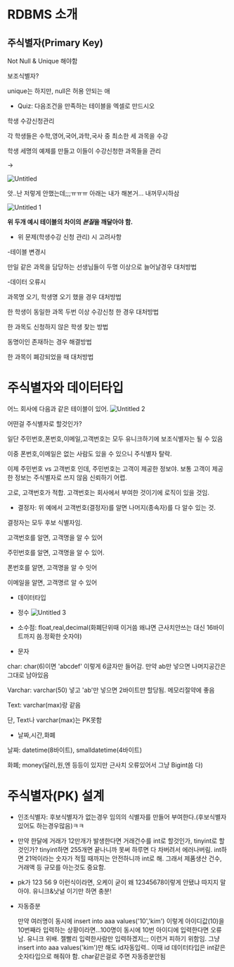 # RDBMS 소개

## 주식별자(Primary Key)

Not Null & Unique 해야함

보조식별자? 

unique는 하지만, null은 허용 안되는 애

- Quiz: 다음조건을 만족하는 테이블을 엑셀로 만드시오

학생 수강신청관리

각 학생들은 수학,영어,국어,과학,국사 중 최소한 세 과목을 수강

학생 세명의 예제를 만들고 이들이 수강신청한 과목들을 관리

→

![Untitled](https://user-images.githubusercontent.com/78577071/127689863-36416998-2e3d-4ab7-a890-5286d973b6ed.png)

앗..난 저렇게 안했는데;;;ㅠㅠㅠ 아래는 내가 해본거... 내꺼무시하삼

![Untitled 1](https://user-images.githubusercontent.com/78577071/127689880-0e5e1436-410a-46cd-99fd-2c526bd19558.png)

**위 두개 예시 테이블의 차이의 *본질*을 깨달아야 함.** 

- 위 문제(학생수강 신청 관리) 시 고려사항

-테이블 변경시

만일 같은 과목을 담당하는 선생님들이 두명 이상으로 늘어날경우 대처방법

-데이터 오류시

과목명 오기, 학생명 오기 했을 경우 대처방법

한 학생이 동일한 과목 두번 이상 수강신청 한 경우 대처방법

한 과목도 신청하지 않은 학생 찾는 방법

동명이인 존재하는 경우 해결방법

한 과목이 폐강되었을 때 대처방법

# 주식별자와 데이터타입

어느 회사에 다음과 같은 테이블이 있어.
![Untitled 2](https://user-images.githubusercontent.com/78577071/127689893-b424f64d-285f-48be-a7f2-a6d231da7192.png)

어떤걸 주식별자로 할것인가?

일단 주민번호,폰번호,이메일,고객번호는 모두 유니크하기에 보조식별자는 될 수 있음

이중 폰번호,이메일은 없는 사람도 있을 수 있으니 주식별자 탈락. 

이제 주민번호 vs 고객번호 인데, 주민번호는 고객이 제공한 정보야. 보통 고객이 제공한 정보는 주식별자로 쓰지 않음 신뢰하기 어렵.

고로, 고객번호가 적합. 고객번호는 회사에서 부여한 것이기에 로직이 있을 것임.

- 결정자: 위 예에서 고객번호(결정자)를 알면 나머지(종속자)를 다 알수 있는 것.

결정자는 모두 후보 식별자임.

고객번호를 알면, 고객명을 알 수 있어

주민번호를 알면, 고객명을 알 수 있어.

폰번호를 알면, 고객명을 알 수 잇어

이메일을 알면, 고객명르 알 수 있어

- 데이터타입
- 정수
![Untitled 3](https://user-images.githubusercontent.com/78577071/127689906-45891737-7980-4314-bc6b-1eb5bc8092b1.png)

- 소수점: float,real,decimal(화폐단위때 이거씀 왜냐면 근사치안쓰는 대신 16바이트까지 씀.정확한 숫자야)
- 문자

char: char(6)이면 'abcdef' 이렇게 6글자만 들어감. 만약 ab만 넣으면 나머지공간은 그대로 남아있음

Varchar: varchar(50) 넣고 'ab'만 넣으면 2바이트만 할당됨. 메모리절약에 좋음

Text: varchar(max)랑 같음

단, Text나 varchar(max)는 PK못함

- 날짜,시간,화폐

날짜: datetime(8바이트), smalldatetime(4바이트)

화폐; money(달러,원,엔 등등이 있지만 근사치 오류있어서 그냥 Bigint씀 다)

# 주식별자(PK) 설계

- 인조식별자: 후보식별자가 없는경우 임의의 식별자를 만들어 부여한다.(후보식별자 있어도 하는경우많음)ㅋㅋ

- 만약 한달에 거래가 12만개가 발생한다면 거래건수를 int로 할것인가, tinyint로 할것인가? tinyint하면 255개면 끝나니까 못써 하루면 다 차버려서 에러나버림. int하면 21억이라는 숫자가 적힐 때까지는 안전하니까 int로 해.  그래서 제품생산 건수, 거래액 등 규모를 아는것도 중요함.

- pk가 123 56 9 이런식이라면, 오케이 굳이 왜 12345678이렇게 안됐냐 따지지 말아야. 유니크&낫널 이기만 하면 충분!

- 자동증분

  만약 여러명이 동시에 insert into aaa values('10','kim') 이렇게 아이디값(10)을 10번째라 입력하는 상황이라면...100명이 동시에 10번 아이디에 입력한다면 오류남. 유니크 위배. 젤빨리 입력한사람만 입력하겠지;;; 이런거 피하기 위함임. 그냥  insert into aaa values('kim')만 해도 id자동입력.. 이때 id 데이터타입은 int같은 숫자타입으로 해줘야 함. char같은걸로 주면 자동증분안됨
